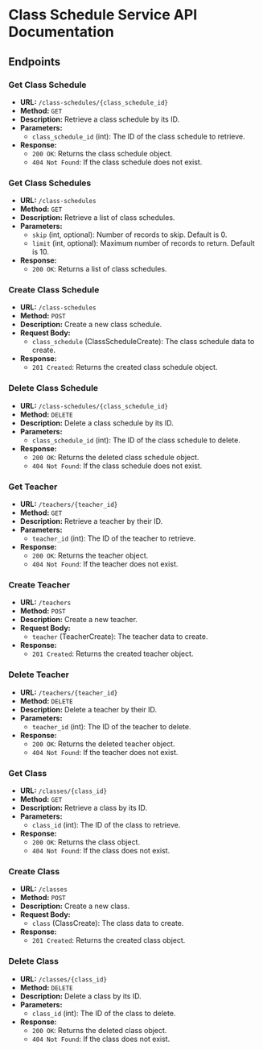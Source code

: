 # Class Schedule Service API Documentation

## Endpoints

### Get Class Schedule
- **URL:** `/class-schedules/{class_schedule_id}`
- **Method:** `GET`
- **Description:** Retrieve a class schedule by its ID.
- **Parameters:**
  - `class_schedule_id` (int): The ID of the class schedule to retrieve.
- **Response:**
  - `200 OK`: Returns the class schedule object.
  - `404 Not Found`: If the class schedule does not exist.

### Get Class Schedules
- **URL:** `/class-schedules`
- **Method:** `GET`
- **Description:** Retrieve a list of class schedules.
- **Parameters:**
  - `skip` (int, optional): Number of records to skip. Default is 0.
  - `limit` (int, optional): Maximum number of records to return. Default is 10.
- **Response:**
  - `200 OK`: Returns a list of class schedules.

### Create Class Schedule
- **URL:** `/class-schedules`
- **Method:** `POST`
- **Description:** Create a new class schedule.
- **Request Body:**
  - `class_schedule` (ClassScheduleCreate): The class schedule data to create.
- **Response:**
  - `201 Created`: Returns the created class schedule object.

### Delete Class Schedule
- **URL:** `/class-schedules/{class_schedule_id}`
- **Method:** `DELETE`
- **Description:** Delete a class schedule by its ID.
- **Parameters:**
  - `class_schedule_id` (int): The ID of the class schedule to delete.
- **Response:**
  - `200 OK`: Returns the deleted class schedule object.
  - `404 Not Found`: If the class schedule does not exist.

### Get Teacher
- **URL:** `/teachers/{teacher_id}`
- **Method:** `GET`
- **Description:** Retrieve a teacher by their ID.
- **Parameters:**
  - `teacher_id` (int): The ID of the teacher to retrieve.
- **Response:**
  - `200 OK`: Returns the teacher object.
  - `404 Not Found`: If the teacher does not exist.

### Create Teacher
- **URL:** `/teachers`
- **Method:** `POST`
- **Description:** Create a new teacher.
- **Request Body:**
  - `teacher` (TeacherCreate): The teacher data to create.
- **Response:**
  - `201 Created`: Returns the created teacher object.

### Delete Teacher
- **URL:** `/teachers/{teacher_id}`
- **Method:** `DELETE`
- **Description:** Delete a teacher by their ID.
- **Parameters:**
  - `teacher_id` (int): The ID of the teacher to delete.
- **Response:**
  - `200 OK`: Returns the deleted teacher object.
  - `404 Not Found`: If the teacher does not exist.

### Get Class
- **URL:** `/classes/{class_id}`
- **Method:** `GET`
- **Description:** Retrieve a class by its ID.
- **Parameters:**
  - `class_id` (int): The ID of the class to retrieve.
- **Response:**
  - `200 OK`: Returns the class object.
  - `404 Not Found`: If the class does not exist.

### Create Class
- **URL:** `/classes`
- **Method:** `POST`
- **Description:** Create a new class.
- **Request Body:**
  - `class` (ClassCreate): The class data to create.
- **Response:**
  - `201 Created`: Returns the created class object.

### Delete Class
- **URL:** `/classes/{class_id}`
- **Method:** `DELETE`
- **Description:** Delete a class by its ID.
- **Parameters:**
  - `class_id` (int): The ID of the class to delete.
- **Response:**
  - `200 OK`: Returns the deleted class object.
  - `404 Not Found`: If the class does not exist.